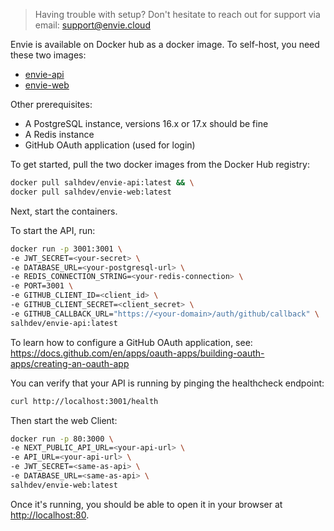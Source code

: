 > Having trouble with setup? Don't hesitate to reach out for support via email: <support@envie.cloud>

Envie is available on Docker hub as a docker image. To self-host, you need these two images:

- [envie-api](https://hub.docker.com/r/salhdev/envie-api)
- [envie-web](https://hub.docker.com/r/salhdev/envie-web)

Other prerequisites:
- A PostgreSQL instance, versions 16.x or 17.x should be fine
- A Redis instance
- GitHub OAuth application (used for login)

To get started, pull the two docker images from the Docker Hub registry:

```bash
docker pull salhdev/envie-api:latest && \
docker pull salhdev/envie-web:latest
```

Next, start the containers.

To start the API, run:

```bash
docker run -p 3001:3001 \
-e JWT_SECRET=<your-secret> \
-e DATABASE_URL=<your-postgresql-url> \
-e REDIS_CONNECTION_STRING=<your-redis-connection> \ 
-e PORT=3001 \
-e GITHUB_CLIENT_ID=<client_id> \ 
-e GITHUB_CLIENT_SECRET=<client_secret> \ 
-e GITHUB_CALLBACK_URL="https://<your-domain>/auth/github/callback" \
salhdev/envie-api:latest
```

To learn how to configure a GitHub OAuth application, see: <https://docs.github.com/en/apps/oauth-apps/building-oauth-apps/creating-an-oauth-app>

You can verify that your API is running by pinging the healthcheck endpoint:

```bash
curl http://localhost:3001/health
```

Then start the web Client:

```bash
docker run -p 80:3000 \
-e NEXT_PUBLIC_API_URL=<your-api-url> \
-e API_URL=<your-api-url> \
-e JWT_SECRET=<same-as-api> \
-e DATABASE_URL=<same-as-api> \
salhdev/envie-web:latest
```

Once it's running, you should be able to open it in your browser at <http://localhost:80>.

